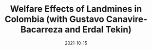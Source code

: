 ---
title: "Welfare Effects of Landmines in Colombia (with Gustavo Canavire-Bacarreza and Erdal Tekin)" 
summary: "Document in preparation."

date: "2021-10-15"

links:
    download paper: 

---